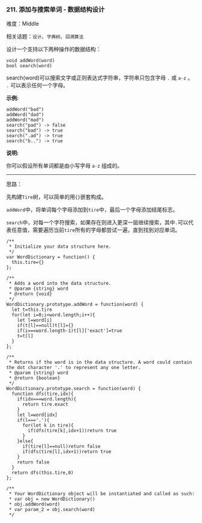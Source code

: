 ### 211. 添加与搜索单词 - 数据结构设计

难度：Middle

相关话题：`设计`、`字典树`、`回溯算法`

设计一个支持以下两种操作的数据结构：





```
void addWord(word)
bool search(word)

```


search(word)可以搜索文字或正则表达式字符串，字符串只包含字母 `.` 或 `a-z` 。 `.`  可以表示任何一个字母。



**示例:** 





```
addWord("bad")
addWord("dad")
addWord("mad")
search("pad") -> false
search("bad") -> true
search(".ad") -> true
search("b..") -> true

```


**说明:** 



你可以假设所有单词都是由小写字母  `a-z` 组成的。




-----

思路：

先构建`Tire`树，可以简单的用`{}`嵌套构成。

`addWord`中，将单词每个字母添加到`tire`中，最后一个字母添加结尾标志。

`search`中，对每一个字符搜索，如果存在则进入更深一层继续搜索，其中`.`可以代表任意值，需要遍历当前`tire`所有的字母都尝试一遍，直到找到对应单词。


```
/**
 * Initialize your data structure here.
 */
var WordDictionary = function() {
  this.tire={}
};

/**
 * Adds a word into the data structure. 
 * @param {string} word
 * @return {void}
 */
WordDictionary.prototype.addWord = function(word) {
  let t=this.tire
  for(let i=0;i<word.length;i++){
    let l=word[i]
    if(t[l]==null)t[l]={}
    if(i===word.length-1)t[l]['exact']=true
    t=t[l]
  }
};

/**
 * Returns if the word is in the data structure. A word could contain the dot character '.' to represent any one letter. 
 * @param {string} word
 * @return {boolean}
 */
WordDictionary.prototype.search = function(word) {
  function dfs(tire,idx){
    if(idx===word.length){
      return tire.exact
    }
    let l=word[idx]
    if(l==='.'){
      for(let k in tire){
        if(dfs(tire[k],idx+1))return true
      }
    }else{
      if(tire[l]==null)return false
      if(dfs(tire[l],idx+1))return true
    }
    return false
  }
  return dfs(this.tire,0)
};

/** 
 * Your WordDictionary object will be instantiated and called as such:
 * var obj = new WordDictionary()
 * obj.addWord(word)
 * var param_2 = obj.search(word)
 */



```


